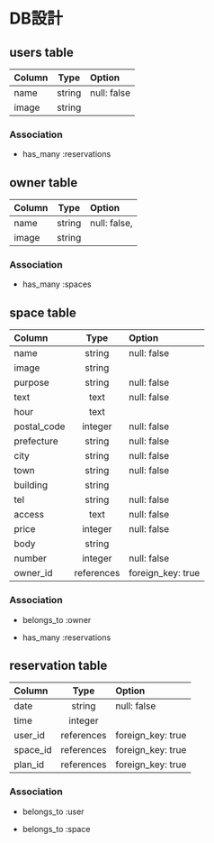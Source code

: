 # DB設計

## users table

|  Column   |  Type   |              Option                    |
|:----------|:-------:|:---------------------------------------|
| name      | string  | null: false                            |
| image     | string  |                                        |

### Association

* has_many :reservations

## owner table

|  Column   |  Type   |              Option                    |
|:----------|:-------:|:---------------------------------------|
| name      | string  | null: false,                           |
| image     | string  |                                        |

### Association

* has_many :spaces

## space table

|  Column   |  Type      |              Option                    |
|:----------|:----------:|:---------------------------------------|
| name      | string     | null: false                            |
| image     | string     |                                        |
| purpose   | string     | null: false                            |
| text      | text       | null: false                            |
| hour      | text       |                                        |
| postal_code | integer  | null: false                            |
| prefecture | string    | null: false                            |
| city      | string     | null: false                            |
| town      | string     | null: false                            |
| building  | string     |                                        |
| tel       | string     | null: false                            |
| access    | text       | null: false                            |
| price     | integer    | null: false                            |
| body      | string     |                                        |
| number    | integer    | null: false                            |
| owner_id  | references | foreign_key: true                      |

### Association

* belongs_to :owner

* has_many :reservations

## reservation table

|  Column   |  Type      |              Option                    |
|:----------|:----------:|:---------------------------------------|
| date      | string     | null: false                            |
| time      | integer    |                                        |
| user_id   | references | foreign_key: true                      |
| space_id  | references | foreign_key: true                      |
| plan_id   | references | foreign_key: true                      |

### Association

* belongs_to :user

* belongs_to :space
